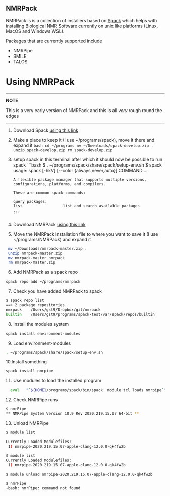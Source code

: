 ## NMRPack

NMRPack is is a collection of installers based on [Spack](https://spack.io) which helps with installing Biological NMR Software currently on unix like platforms (Linux, MacOS  and Windows WSL).

Packages that are currently supported include

* NMRPipe
* SMILE
* TALOS

# Using NMRPack

---
**NOTE**

This is a very early version of NMRPack and this is all *very* rough round the edges

---

1. Download Spack [using this link](https://github.com/spack/spack/archive/develop.zip) 
2. Make a place to keep it (I use ~/programs/spack), move it there and expand it
       ```bash
       cd ~/programs
       mv ~/Downloads/spack-develop.zip .
       unzip spack-develop.zip
       rm spack-develop.zip
       ```
3. setup spack in this terminal after which it should now be possible to run spack
       ```bash
       $ . ~/programs/spack/share/spack/setup-env.sh
       $ spack
       usage: spack [-hkV] [--color {always,never,auto}] COMMAND ...

       A flexible package manager that supports multiple versions,
       configurations, platforms, and compilers.

       These are common spack commands:

       query packages:
       list                  list and search available packages
       ...
       ```
4. Download NMRPack [using this link](https://github.com/varioustoxins/nmrpack/archive/master.zip)

5. Move the NMRPack installation file to where you want to save it (I use ~/programs/NMRPack) and expand it 
```bash
 mv ~/Downloads/nmrpack-master.zip .
 unzip nmrpack-master.zip
 mv nmrpack-master nmrpack
 rm nmrpack-master.zip
```
6. Add NMRPack as a spack repo
```bash
spack repo add ~/programs/nmrpack
```
7. Check you have added NMRPack to spack
```bash
$ spack repo list
==> 2 package repositories.
nmrpack    /Users/gst9/Dropbox/git/nmrpack
builtin    /Users/gst9/programs/spack-test/var/spack/repos/builtin
```
8. Install the modules system
```bash
spack install environment-modules
```
9. Load environment-modules
```bash
. ~/programs/spack/share/spack/setup-env.sh
```
10.Install something
```bash
spack install nmrpipe
```
11. Use modules to load the installed program
```bash
  eval   "`${HOME}/programs/spack/bin/spack  module tcl loads nmrpipe`"
```
12. Check NMRPipe runs
```bash
$ nmrPipe
** NMRPipe System Version 10.9 Rev 2020.219.15.07 64-bit **
```
13. Unload NMRPipe
```bash
$ module list

Currently Loaded Modulefiles:
 1) nmrpipe-2020.219.15.07-apple-clang-12.0.0-qk4fw2b
 
$ module list
Currently Loaded Modulefiles:
 1) nmrpipe-2020.219.15.07-apple-clang-12.0.0-qk4fw2b
 
$ module unload nmrpipe-2020.219.15.07-apple-clang-12.0.0-qk4fw2b

$ nmrPipe
-bash: nmrPipe: command not found
```
